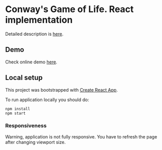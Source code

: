 # Conway's Game of Life. React implementation

Detailed description is [here](https://en.wikipedia.org/wiki/Conway%27s_Game_of_Life#Rules).

## Demo

Check online demo [here](https://deniskaber.github.io/game-of-life-react).

## Local setup

This project was bootstrapped with [Create React App](https://github.com/facebook/create-react-app).

To run application locally you should do:

```
npm install
npm start
```

### Responsiveness

Warning, application is not fully responsive. You have to refresh the page after changing viewport size.
